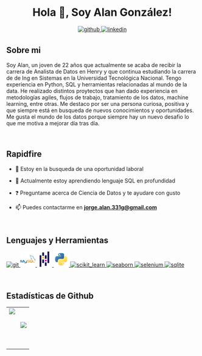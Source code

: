 # <div align="center">Hola 👋, Soy Alan González!</div>  
  

<div align="center">
<a href="https://github.com/Dictako" target="_blank">
<img src=https://img.shields.io/badge/github-%2324292e.svg?&style=for-the-badge&logo=github&logoColor=white alt=github style="margin-bottom: 5px;" />
</a>
<a href="https://www.linkedin.com/in/jorge-alan-gonzalez/" target="_blank">
<img src=https://img.shields.io/badge/linkedin-%231E77B5.svg?&style=for-the-badge&logo=linkedin&logoColor=white alt=linkedin style="margin-bottom: 5px;" />
</a>  
</div>  
  



## Sobre mi  
Soy Alan, un joven de 22 años que actualmente se acaba de recibir la carrera de Analista de Datos en Henry y que continua estudiando la carrera de de Ing en Sistemas en la Universidad Tecnológica Nacional. Tengo experiencia en Python, SQL y herramientas relacionadas al mundo de la data. He realizado distintos proytectos que han dado experiencia en metodologías agiles, flujos de trabajo, tratamiento de los datos, machine learning, entre otras. Me destaco por ser una persona curiosa, positiva y que siempre está en busqueda de nuevos conocimientos y oportunidades. Me gusta el mundo de los datos porque siempre hay un nuevo desafio lo que me motiva a mejorar día tras día.

<br/>  


## Rapidfire  

- 🔭 Estoy en la busqueda de una oportunidad laboral  
  

- 🌱 Actualmente estoy aprendiendo lenguaje SQL en profundidad 
  

- ❓ Preguntame acerca de Ciencia de Datos y te ayudare con gusto  


- 📫 Puedes contactarme en **jorge.alan.331g@gmail.com**

<br/>  


## Lenguajes y Herramientas
<p align="left"> <a href="https://git-scm.com/" target="_blank" rel="noreferrer"> <img src="https://www.vectorlogo.zone/logos/git-scm/git-scm-icon.svg" alt="git" width="40" height="40"/> </a> <a href="https://www.mysql.com/" target="_blank" rel="noreferrer"> <img src="https://raw.githubusercontent.com/devicons/devicon/master/icons/mysql/mysql-original-wordmark.svg" alt="mysql" width="40" height="40"/> </a> <a href="https://pandas.pydata.org/" target="_blank" rel="noreferrer"> <img src="https://raw.githubusercontent.com/devicons/devicon/2ae2a900d2f041da66e950e4d48052658d850630/icons/pandas/pandas-original.svg" alt="pandas" width="40" height="40"/> </a> <a href="https://www.python.org" target="_blank" rel="noreferrer"> <img src="https://raw.githubusercontent.com/devicons/devicon/master/icons/python/python-original.svg" alt="python" width="40" height="40"/> </a> <a href="https://scikit-learn.org/" target="_blank" rel="noreferrer"> <img src="https://upload.wikimedia.org/wikipedia/commons/0/05/Scikit_learn_logo_small.svg" alt="scikit_learn" width="40" height="40"/> </a> <a href="https://seaborn.pydata.org/" target="_blank" rel="noreferrer"> <img src="https://seaborn.pydata.org/_images/logo-mark-lightbg.svg" alt="seaborn" width="40" height="40"/> </a> <a href="https://www.selenium.dev" target="_blank" rel="noreferrer"> <img src="https://raw.githubusercontent.com/detain/svg-logos/780f25886640cef088af994181646db2f6b1a3f8/svg/selenium-logo.svg" alt="selenium" width="40" height="40"/> </a> <a href="https://www.sqlite.org/" target="_blank" rel="noreferrer"> <img src="https://www.vectorlogo.zone/logos/sqlite/sqlite-icon.svg" alt="sqlite" width="40" height="40"/> </a> </p>

<br/>  


## Estadísticas de Github 
<table><tr><td valign="top" width="50%">

<img src="https://github-readme-stats.vercel.app/api?username=Dictako&show_icons=true&count_private=true&hide_border=true" align="left" style="width: 100%" />

</td><td valign="top" width="50%">

<br/>  

  

<br/>  

<div align="center">
<img src="https://komarev.com/ghpvc/?username=Dictako&&style=flat-square" align="center" />
</div>  
  

<br/>  

  

<br/>  


<br />
